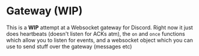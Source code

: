 # Gateway (WIP)
This is a **WIP** attempt at a Websocket gateway for Discord.
Right now it just does heartbeats (doesn't listen for ACKs atm), the `on` and `once` functions which allow you to listen for events, and a websocket object which you can use to send stuff over the gateway (messages etc)